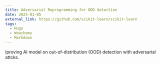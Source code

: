```yaml
---
title: Adversarial Reprogramming for OOD detection
date: 2025-01-05
external_link: https://github.com/scikit-learn/scikit-learn
tags:
  - Hugo
  - Wowchemy
  - Markdown
---
```


Iproving AI model on out-of-distribution (OOD) detection with adversarial attcks.

<!--more-->
